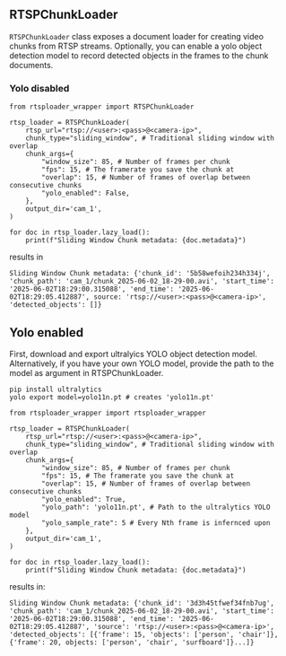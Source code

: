 ## RTSPChunkLoader
`RTSPChunkLoader` class exposes a document loader for creating video chunks from RTSP streams.
Optionally, you can enable a yolo object detection model to record detected objects in the frames to the chunk documents.

### Yolo disabled
```
from rtsploader_wrapper import RTSPChunkLoader

rtsp_loader = RTSPChunkLoader(
    rtsp_url="rtsp://<user>:<pass>@<camera-ip>",
    chunk_type="sliding_window", # Traditional sliding window with overlap
    chunk_args={
        "window_size": 85, # Number of frames per chunk
        "fps": 15, # The framerate you save the chunk at
        "overlap": 15, # Number of frames of overlap between consecutive chunks
        "yolo_enabled": False,
    },
    output_dir='cam_1',
)

for doc in rtsp_loader.lazy_load():
    print(f"Sliding Window Chunk metadata: {doc.metadata}")
```

results in
```
Sliding Window Chunk metadata: {'chunk_id': '5b58wefoih234h334j', 'chunk_path': 'cam_1/chunk_2025-06-02_18-29-00.avi', 'start_time': '2025-06-02T18:29:00.315088', 'end_time': '2025-06-02T18:29:05.412887', source: 'rtsp://<user>:<pass>@<camera-ip>', 'detected_objects': []}
```


## Yolo enabled
First, download and export ultralyics YOLO object detection model. Alternatively, if you have your own YOLO model, provide the path to the model as argument in RTSPChunkLoader.
```
pip install ultralytics
yolo export model=yolo11n.pt # creates 'yolo11n.pt'
```

```
from rtsploader_wrapper import rtsploader_wrapper

rtsp_loader = RTSPChunkLoader(
    rtsp_url="rtsp://<user>:<pass>@<camera-ip>",
    chunk_type="sliding_window", # Traditional sliding window with overlap
    chunk_args={
        "window_size": 85, # Number of frames per chunk
        "fps": 15, # The framerate you save the chunk at
        "overlap": 15, # Number of frames of overlap between consecutive chunks
        "yolo_enabled": True,
        "yolo_path": 'yolo11n.pt', # Path to the ultralytics YOLO model
        "yolo_sample_rate": 5 # Every Nth frame is infernced upon
    },
    output_dir='cam_1',
)

for doc in rtsp_loader.lazy_load():
    print(f"Sliding Window Chunk metadata: {doc.metadata}")
```

results in:
```
Sliding Window Chunk metadata: {'chunk_id': '3d3h45tfwef34fnb7ug', 'chunk_path': 'cam_1/chunk_2025-06-02_18-29-00.avi', 'start_time': '2025-06-02T18:29:00.315088', 'end_time': '2025-06-02T18:29:05.412887', 'source': 'rtsp://<user>:<pass>@<camera-ip>', 'detected_objects': [{'frame': 15, 'objects': ['person', 'chair']}, {'frame': 20, objects: ['person', 'chair', 'surfboard']}...]}
```
